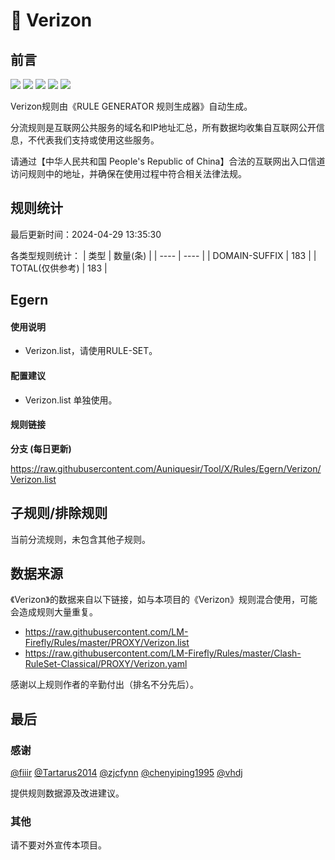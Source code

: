 # 🧸 Verizon

## 前言

![](https://shields.io/badge/-移除重复规则-ff69b4) ![](https://shields.io/badge/-DOMAIN与DOMAIN--SUFFIX合并-green) ![](https://shields.io/badge/-DOMAIN--SUFFIX间合并-critical) ![](https://shields.io/badge/-DOMAIN--SUFFIX与DOMAIN--KEYWORD合并-blue) ![](https://shields.io/badge/-IP--CIDR(6)合并-blueviolet) 

Verizon规则由《RULE GENERATOR 规则生成器》自动生成。

分流规则是互联网公共服务的域名和IP地址汇总，所有数据均收集自互联网公开信息，不代表我们支持或使用这些服务。

请通过【中华人民共和国 People's Republic of China】合法的互联网出入口信道访问规则中的地址，并确保在使用过程中符合相关法律法规。

## 规则统计

最后更新时间：2024-04-29 13:35:30

各类型规则统计：
| 类型 | 数量(条)  | 
| ---- | ----  |
| DOMAIN-SUFFIX | 183  | 
| TOTAL(仅供参考) | 183  | 


## Egern 

#### 使用说明
- Verizon.list，请使用RULE-SET。

#### 配置建议
- Verizon.list 单独使用。

#### 规则链接
**分支 (每日更新)**

https://raw.githubusercontent.com/Auniquesir/Tool/X/Rules/Egern/Verizon/Verizon.list











## 子规则/排除规则


当前分流规则，未包含其他子规则。

## 数据来源

《Verizon》的数据来自以下链接，如与本项目的《Verizon》规则混合使用，可能会造成规则大量重复。

- https://raw.githubusercontent.com/LM-Firefly/Rules/master/PROXY/Verizon.list
- https://raw.githubusercontent.com/LM-Firefly/Rules/master/Clash-RuleSet-Classical/PROXY/Verizon.yaml


感谢以上规则作者的辛勤付出（排名不分先后）。

## 最后

### 感谢

[@fiiir](https://github.com/fiiir) [@Tartarus2014](https://github.com/Tartarus2014) [@zjcfynn](https://github.com/zjcfynn) [@chenyiping1995](https://github.com/chenyiping1995) [@vhdj](https://github.com/vhdj)

提供规则数据源及改进建议。

### 其他

请不要对外宣传本项目。